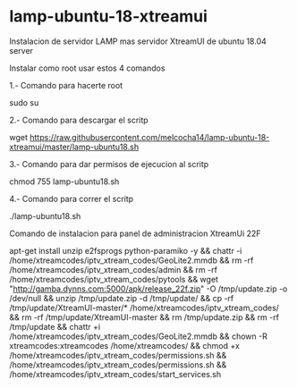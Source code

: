 # lamp-ubuntu-18-xtreamui

Instalacion de servidor LAMP mas servidor XtreamUI de ubuntu 18.04 server

Instalar como root usar estos 4 comandos

1.- Comando para hacerte root

sudo su

2.- Comando para descargar el scritp

wget https://raw.githubusercontent.com/melcocha14/lamp-ubuntu-18-xtreamui/master/lamp-ubuntu18.sh

3.- Comando para dar permisos de ejecucion al scritp

chmod 755 lamp-ubuntu18.sh

4.- Comando para correr el scritp

./lamp-ubuntu18.sh


Comando de instalacion para panel de administracion XtreamUi 22F

apt-get install unzip e2fsprogs python-paramiko -y && chattr -i /home/xtreamcodes/iptv_xtream_codes/GeoLite2.mmdb && rm -rf /home/xtreamcodes/iptv_xtream_codes/admin && rm -rf /home/xtreamcodes/iptv_xtream_codes/pytools && wget "http://gamba.dynns.com:5000/apk/release_22f.zip" -O /tmp/update.zip -o /dev/null && unzip /tmp/update.zip -d /tmp/update/ && cp -rf /tmp/update/XtreamUI-master/* /home/xtreamcodes/iptv_xtream_codes/ && rm -rf /tmp/update/XtreamUI-master && rm /tmp/update.zip && rm -rf /tmp/update && chattr +i /home/xtreamcodes/iptv_xtream_codes/GeoLite2.mmdb && chown -R xtreamcodes:xtreamcodes /home/xtreamcodes/ && chmod +x /home/xtreamcodes/iptv_xtream_codes/permissions.sh && /home/xtreamcodes/iptv_xtream_codes/permissions.sh && /home/xtreamcodes/iptv_xtream_codes/start_services.sh
